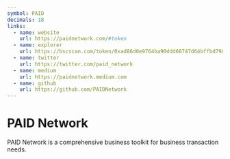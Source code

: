 ```yaml
---
symbol: PAID
decimals: 18
links:
  - name: website
    url: https://paidnetwork.com/#token
  - name: explorer
    url: https://bscscan.com/token/0xad86d0e9764ba90ddd68747d64bffbd79879a238
  - name: twitter
    url: https://twitter.com/paid_network
  - name: medium
    url: https://paidnetwork.medium.com
  - name: github
    url: https://github.com/PAIDNetwork
---
```


# PAID Network

PAID Network is a comprehensive business toolkit for business transaction needs.
